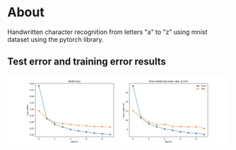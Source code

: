 # About

Handwritten character recognition from letters "a" to "z" using mnist dataset using the pytorch library.

## Test error and training error results

<img src="results/char_recog_loss_graph.png" />
